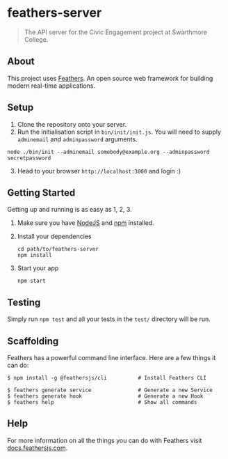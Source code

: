 # feathers-server

> The API server for the Civic Engagement project at Swarthmore College.

## About

This project uses [Feathers](http://feathersjs.com). An open source web framework for building modern real-time applications.

## Setup

1. Clone the repository onto your server.
2. Run the initialisation script in `bin/init/init.js`. You will need to supply `adminemail` and `adminpassword` arguments.

  ```
  node ./bin/init --adminemail somebody@example.org --adminpassword secretpassword
  ```

3. Head to your browser `http://localhost:3000` and login :)

## Getting Started

Getting up and running is as easy as 1, 2, 3.

1. Make sure you have [NodeJS](https://nodejs.org/) and [npm](https://www.npmjs.com/) installed.
2. Install your dependencies

    ```
    cd path/to/feathers-server
    npm install
    ```

3. Start your app

    ```
    npm start
    ```

## Testing

Simply run `npm test` and all your tests in the `test/` directory will be run.

## Scaffolding

Feathers has a powerful command line interface. Here are a few things it can do:

```
$ npm install -g @feathersjs/cli          # Install Feathers CLI

$ feathers generate service               # Generate a new Service
$ feathers generate hook                  # Generate a new Hook
$ feathers help                           # Show all commands
```

## Help

For more information on all the things you can do with Feathers visit [docs.feathersjs.com](http://docs.feathersjs.com).
